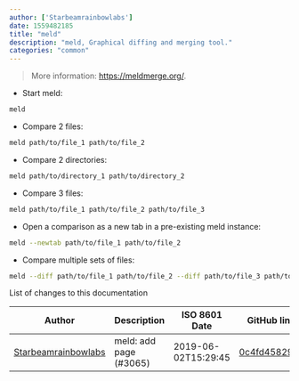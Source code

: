 ```yaml
---
author: ['Starbeamrainbowlabs']
date: 1559482185
title: "meld"
description: "meld, Graphical diffing and merging tool."
categories: "common"
---
```

> More information: <https://meldmerge.org/>.

- Start meld:

```bash
meld
```

- Compare 2 files:

```bash
meld path/to/file_1 path/to/file_2
```

- Compare 2 directories:

```bash
meld path/to/directory_1 path/to/directory_2
```

- Compare 3 files:

```bash
meld path/to/file_1 path/to/file_2 path/to/file_3
```

- Open a comparison as a new tab in a pre-existing meld instance:

```bash
meld --newtab path/to/file_1 path/to/file_2
```

- Compare multiple sets of files:

```bash
meld --diff path/to/file_1 path/to/file_2 --diff path/to/file_3 path/to/file_4
```
List of changes to this documentation


Author | Description | ISO 8601 Date | GitHub link
------|-----|-----|-----
[Starbeamrainbowlabs](mailto:sbrl@starbeamrainbowlabs.com) | meld: add page (#3065) | 2019-06-02T15:29:45 | [0c4fd45829ca](https://github.com/tldr-pages/tldr/commit/0c4fd45829cae20792348238dcc559bc5ec3dffa)

